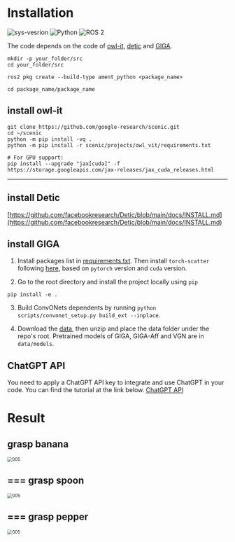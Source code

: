 # Installation 
![sys-vesrion](https://img.shields.io/badge/Ubuntu-22.04-blue) ![Python](https://img.shields.io/badge/Python-3.10-red) ![ROS 2](https://img.shields.io/badge/ROS2-Humble-orange)

The code depends on the code of [owl-it](https://github.com/google-research/scenic/tree/main/scenic/projects/owl_vit#installation), [detic](https://github.com/facebookresearch/Detic) and [GIGA](https://github.com/pearl-robot-lab/GIGA).


```
mkdir -p your_folder/src
cd your_folder/src

ros2 pkg create --build-type ament_python <package_name>

cd package_name/package_name

```
## install owl-it
```
git clone https://github.com/google-research/scenic.git
cd ~/scenic
python -m pip install -vq .
python -m pip install -r scenic/projects/owl_vit/requirements.txt

# For GPU support:
pip install --upgrade "jax[cuda]" -f https://storage.googleapis.com/jax-releases/jax_cuda_releases.html
```
---
## install Detic
[https://github.com/facebookresearch/Detic/blob/main/docs/INSTALL.md](https://github.com/facebookresearch/Detic/blob/main/docs/INSTALL.md)

## install GIGA

1. Install packages list in [requirements.txt](requirements.txt). Then install `torch-scatter` following [here](https://github.com/rusty1s/pytorch_scatter), based on `pytorch` version and `cuda` version.

2. Go to the root directory and install the project locally using `pip`

```
pip install -e .
```

3. Build ConvONets dependents by running `python scripts/convonet_setup.py build_ext --inplace`.

4. Download the [data](https://utexas.box.com/s/h3ferwjhuzy6ja8bzcm3nu9xq1wkn94s), then unzip and place the data folder under the repo's root. Pretrained models of GIGA, GIGA-Aff and VGN are in `data/models`.

## ChatGPT API

You need to apply a ChatGPT API key to integrate and use ChatGPT in your code. You can find the tutorial at the link below.
[ChatGPT API](https://platform.openai.com/docs/api-reference/introduction)



# Result
grasp banana
---
<img src="./assets/videos/banana.gif" alt="005" style="zoom: 70%;" />

===
grasp spoon
---
<img src="./assets/videos/spoon.gif" alt="005" style="zoom: 70%;" />

===
grasp pepper
---
<img src="./assets/videos/pepper.gif" alt="005" style="zoom: 70%;" />







